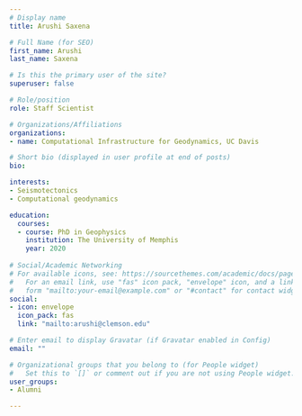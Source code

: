 ```yaml
---
# Display name
title: Arushi Saxena

# Full Name (for SEO)
first_name: Arushi
last_name: Saxena

# Is this the primary user of the site?
superuser: false

# Role/position
role: Staff Scientist

# Organizations/Affiliations
organizations:
- name: Computational Infrastructure for Geodynamics, UC Davis

# Short bio (displayed in user profile at end of posts)
bio: 

interests:
- Seismotectonics
- Computational geodynamics

education:
  courses:
  - course: PhD in Geophysics
    institution: The University of Memphis
    year: 2020
  
# Social/Academic Networking
# For available icons, see: https://sourcethemes.com/academic/docs/page-builder/#icons
#   For an email link, use "fas" icon pack, "envelope" icon, and a link in the
#   form "mailto:your-email@example.com" or "#contact" for contact widget.
social:
- icon: envelope
  icon_pack: fas
  link: "mailto:arushi@clemson.edu"

# Enter email to display Gravatar (if Gravatar enabled in Config)
email: ""

# Organizational groups that you belong to (for People widget)
#   Set this to `[]` or comment out if you are not using People widget.
user_groups:
- Alumni 

---
```

